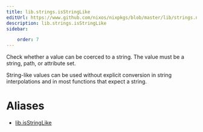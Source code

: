 ```yaml
---
title: lib.strings.isStringLike
editUrl: https://www.github.com/nixos/nixpkgs/blob/master/lib/strings.nix#L1284C18
description: lib.strings.isStringLike
sidebar:

    order: 7
---
```


Check whether a value can be coerced to a string.
The value must be a string, path, or attribute set.

String-like values can be used without explicit conversion in
string interpolations and in most functions that expect a string.


# Aliases

- [lib.isStringLike](/reference/libisStringLike)


